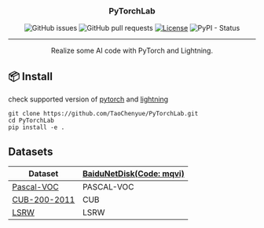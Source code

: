 <h3 align="center">PyTorchLab</h3>

<div align="center">

![GitHub issues](https://img.shields.io/github/issues/TaoChenyue/PyTorchLab)
![GitHub pull requests](https://img.shields.io/github/issues-pr/TaoChenyue/PyTorchLab)
[![License](https://img.shields.io/badge/license-MIT-blue.svg)](/LICENSE)
![PyPI - Status](https://img.shields.io/pypi/status/pytorchlab)
</div>

---

<p align="center"> Realize some AI code with PyTorch and Lightning.
    <br> 
</p>

## 📦 Install
check supported version of [pytorch](https://pytorch.org/get-started/previous-versions/) and [lightning](https://lightning.ai/docs/pytorch/stable/versioning.html#pytorch-support)
```
git clone https://github.com/TaoChenyue/PyTorchLab.git
cd PyTorchLab
pip install -e .
```

## Datasets 


| Dataset                                                               | [BaiduNetDisk(Code: mqvi)](https://pan.baidu.com/s/1GFrlHWzVxKI8HoCbWTUfGw?pwd=mqvi) |
| --------------------------------------------------------------------- | ------------------------------------------------------------------------------------ |
| [Pascal-VOC](http://host.robots.ox.ac.uk/pascal/VOC/)                 | PASCAL-VOC                                                                           |
| [CUB-200-2011](https://www.vision.caltech.edu/datasets/cub_200_2011/) | CUB                                                                                  |
| [LSRW](https://arxiv.org/abs/2106.14501)                              | LSRW                                                                                 |
